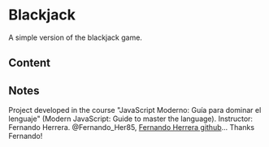# Blackjack
A simple version of the blackjack game.
## Content

## Notes
Project developed in the course "JavaScript Moderno: Guía para dominar el lenguaje" (Modern JavaScript: Guide to master the language). Instructor: Fernando Herrera. @Fernando_Her85, [Fernando Herrera github](https://github.com/Klerith)... Thanks Fernando!
